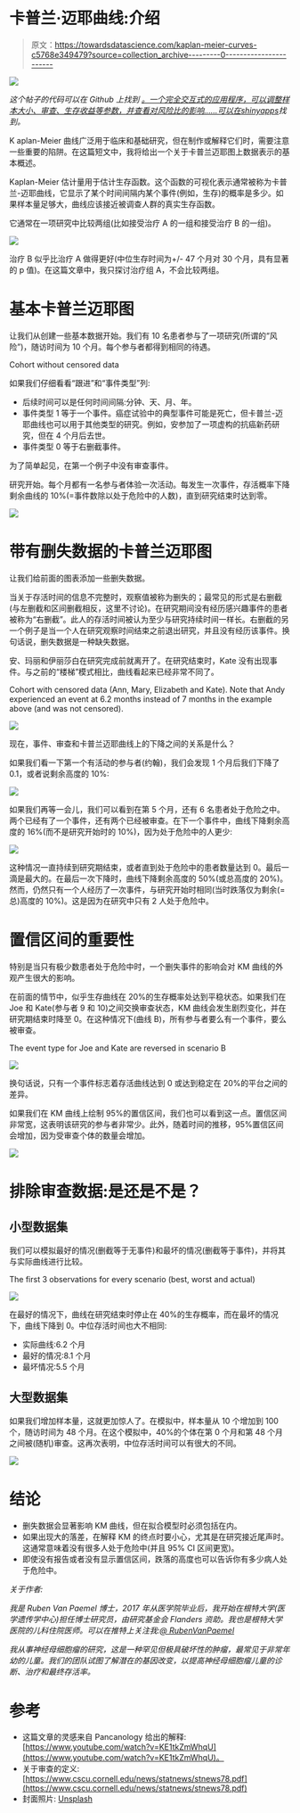 # 卡普兰·迈耶曲线:介绍

> 原文：<https://towardsdatascience.com/kaplan-meier-curves-c5768e349479?source=collection_archive---------0----------------------->

![](img/e07cb2e0d6c087bb6886dc984ba81549.png)

*这个帖子的代码可以在 Github* *上找到* [*。一个完全交互式的应用程序，可以调整样本大小、审查、生存收益等参数，并查看对风险比的影响……可以在*](https://rmvpaeme.github.io/KaplanMeier_intro/)[*shinyapps*](https://rubenvp.shinyapps.io/kmplotter/)*找到。*

K aplan-Meier 曲线广泛用于临床和基础研究，但在制作或解释它们时，需要注意一些重要的陷阱。在这篇短文中，我将给出一个关于卡普兰迈耶图上数据表示的基本概述。

Kaplan-Meier 估计量用于估计生存函数。这个函数的可视化表示通常被称为卡普兰-迈耶曲线，它显示了某个时间间隔内某个事件(例如，生存)的概率是多少。如果样本量足够大，曲线应该接近被调查人群的真实生存函数。

它通常在一项研究中比较两组(比如接受治疗 A 的一组和接受治疗 B 的一组)。

![](img/a025abb119689caade657e43aa1f7ca5.png)

治疗 B 似乎比治疗 A 做得更好(中位生存时间为+/- 47 个月对 30 个月，具有显著的 p 值)。在这篇文章中，我只探讨治疗组 A，不会比较两组。

# 基本卡普兰迈耶图

让我们从创建一些基本数据开始。我们有 10 名患者参与了一项研究(所谓的“风险”)，随访时间为 10 个月。每个参与者都得到相同的待遇。

Cohort without censored data

如果我们仔细看看“跟进”和“事件类型”列:

*   后续时间可以是任何时间间隔:分钟、天、月、年。
*   事件类型 1 等于一个事件。癌症试验中的典型事件可能是死亡，但卡普兰-迈耶曲线也可以用于其他类型的研究。例如，安参加了一项虚构的抗癌新药研究，但在 4 个月后去世。
*   事件类型 0 等于右删截事件。

为了简单起见，在第一个例子中没有审查事件。

研究开始。每个月都有一名参与者体验一次活动。每发生一次事件，存活概率下降剩余曲线的 10%(=事件数除以处于危险中的人数)，直到研究结束时达到零。

![](img/762115f5ac1577cadef5cdb0510195a8.png)

# 带有删失数据的卡普兰迈耶图

让我们给前面的图表添加一些删失数据。

当关于存活时间的信息不完整时，观察值被称为删失的；最常见的形式是右删截(与左删截和区间删截相反，这里不讨论)。在研究期间没有经历感兴趣事件的患者被称为“右删截”。此人的存活时间被认为至少与研究持续时间一样长。右删截的另一个例子是当一个人在研究观察时间结束之前退出研究，并且没有经历该事件。换句话说，删失数据是一种缺失数据。

安、玛丽和伊丽莎白在研究完成前就离开了。在研究结束时，Kate 没有出现事件。与之前的“楼梯”模式相比，曲线看起来已经非常不同了。

Cohort with censored data (Ann, Mary, Elizabeth and Kate). Note that Andy experienced an event at 6.2 months instead of 7 months in the example above (and was not censored).

![](img/632933b4b73c18ddefcf66d99384b681.png)

现在，事件、审查和卡普兰迈耶曲线上的下降之间的关系是什么？

如果我们看一下第一个有活动的参与者(约翰)，我们会发现 1 个月后我们下降了 0.1，或者说剩余高度的 10%:

![](img/517ab386f6599fc341618c578768aa05.png)

如果我们再等一会儿，我们可以看到在第 5 个月，还有 6 名患者处于危险之中。两个已经有了一个事件，还有两个已经被审查。在下一个事件中，曲线下降剩余高度的 16%(而不是研究开始时的 10%)，因为处于危险中的人更少:

![](img/da841bff403a7112c3e1ac6caa5edd38.png)

这种情况一直持续到研究期结束，或者直到处于危险中的患者数量达到 0。最后一滴是最大的。在最后一次下降时，曲线下降剩余高度的 50%(或总高度的 20%)。然而，仍然只有一个人经历了一次事件，与研究开始时相同(当时跌落仅为剩余(=总)高度的 10%)。这是因为在研究中只有 2 人处于危险中。

# 置信区间的重要性

特别是当只有极少数患者处于危险中时，一个删失事件的影响会对 KM 曲线的外观产生很大的影响。

在前面的情节中，似乎生存曲线在 20%的生存概率处达到平稳状态。如果我们在 Joe 和 Kate(参与者 9 和 10)之间交换审查状态，KM 曲线会发生剧烈变化，并在研究期结束时降至 0。在这种情况下(曲线 B)，所有参与者要么有一个事件，要么被审查。

The event type for Joe and Kate are reversed in scenario B

![](img/69cae6d1ad808644f14da619ce3f671a.png)

换句话说，只有一个事件标志着存活曲线达到 0 或达到稳定在 20%的平台之间的差异。

如果我们在 KM 曲线上绘制 95%的置信区间，我们也可以看到这一点。置信区间非常宽，这表明该研究的参与者非常少。此外，随着时间的推移，95%置信区间会增加，因为受审查个体的数量会增加。

![](img/07d7a2dd4f68a968c211e1e9b8d54dd5.png)

# 排除审查数据:是还是不是？

## 小型数据集

我们可以模拟最好的情况(删截等于无事件)和最坏的情况(删截等于事件)，并将其与实际曲线进行比较。

The first 3 observations for every scenario (best, worst and actual)

![](img/8adb88db2b335e2e00426fa5de4810d4.png)

在最好的情况下，曲线在研究结束时停止在 40%的生存概率，而在最坏的情况下，曲线下降到 0。中位存活时间也大不相同:

*   实际曲线:6.2 个月
*   最好的情况:8.1 个月
*   最坏情况:5.5 个月

## 大型数据集

如果我们增加样本量，这就更加惊人了。在模拟中，样本量从 10 个增加到 100 个，随访时间为 48 个月。在这个模拟中，40%的个体在第 0 个月和第 48 个月之间被(随机)审查。这再次表明，中位存活时间可以有很大的不同。

![](img/e0efa634a3d0cc3f5c49e4416b398bfe.png)

# 结论

*   删失数据会显著影响 KM 曲线，但在拟合模型时必须包括在内。
*   如果出现大的落差，在解释 KM 的终点时要小心，尤其是在研究接近尾声时。这通常意味着没有很多人处于危险中(并且 95% CI 区间更宽)。
*   即使没有报告或者没有显示置信区间，跌落的高度也可以告诉你有多少病人处于危险中。

*关于作者:*

*我是 Ruben Van Paemel 博士，2017 年从医学院毕业后，我开始在根特大学(医学遗传学中心)担任博士研究员，由研究基金会 Flanders 资助。我也是根特大学医院的儿科住院医师。可以在推特上关注我:*[*@ RubenVanPaemel*](http://www.twitter.com/RubenVanPaemel)

*我从事神经母细胞瘤的研究，这是一种罕见但极具破坏性的肿瘤，最常见于非常年幼的儿童。我们的团队试图了解潜在的基因改变，以提高神经母细胞瘤儿童的诊断、治疗和最终存活率。*

# 参考

*   这篇文章的灵感来自 Pancanology 给出的解释:[https://www.youtube.com/watch?v=KE1tkZmWhqU](https://www.youtube.com/watch?v=KE1tkZmWhqU)。
*   关于审查的定义:[https://www.cscu.cornell.edu/news/statnews/stnews78.pdf](https://www.cscu.cornell.edu/news/statnews/stnews78.pdf)
*   封面照片: [Unsplash](https://unsplash.com/photos/bJhT_8nbUA0)